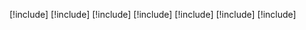 [!include[](teams-integration.md)]
[!include[](teams-install-app.md)]
[!include[](teams-collaboration.md)]
[!include[](teams-bot-search.md)]
[!include[](teams-personal-use.md)]
[!include[](teams-troubleshoot.md)]
[!include[](teams-delete-data.md)]
